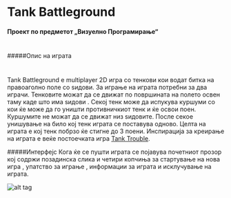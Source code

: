 # **Tank Battleground**

#### **Проект по предметот „Визуелно Програмирање“**

# 
# 
# 
#####Опис на играта
# 
Tank Battleground е  multiplayer 2D игра со тенкови кои водат битка на правоаголно поле со ѕидови. За играње на играта потребни за два играчи. Тенковите можат да се движат по површината на полето освен таму каде што има ѕидови . Секој тенк може да испукува куршуми со кои ќе може да го уништи противничкиот тенк и ќе освои поен. Куршумите не можат да се движат низ ѕидовите. После секое унишување на било кој тенк играта се поставува одново. Целта на играта е кој тенк побрзо ќе стигне до 3 поени. Инспирација за креирање на играта е веќе постоечката игра [Tank Trouble](http://www.tanktrouble.com/).

#####Интерфејс
Кога ќе се пушти играта се појавува почетниот прозор кој содржи позадинска слика и четири копчиња за стартување на нова игра , упатство за играње , информации за играта и исклучување на играта.


![alt tag](http://s23.postimg.org/up2s1osp7/menu.png)

